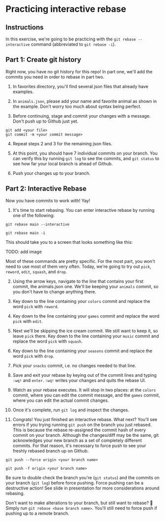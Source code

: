 # Practicing interactive rebase

## Instructions

In this exercise, we're going to be practicing with the `git rebase --interactive` command (abbreviated to `git rebase -i`).

## Part 1: Create git history

Right now, you have no git history for this repo! In part one, we'll add the commits you need in order to rebase in part two.

1. In favorites directory, you'll find several json files that already have examples.

2. In `animals.json`, please add your name and favorite animal as shown in the example. Don't worry too much about syntax being perfect.

3. Before continuing, stage and commit your changes with a message. Don't push up to Github just yet.

```
git add <your file>
git commit -m <your commit message>
```

4. Repeat steps 2 and 3 for the remaining json files.

5. At this point, you should have 7 individual commits on your branch. You can verify this by running `git log` to see the commits, and `git status` to see how far your local branch is ahead of Github.

6. Push your changes up to your branch.

## Part 2: Interactive Rebase

Now you have commits to work with! Yay!

1. It's time to start rebasing. You can enter interactive rebase by running one of the following:

```
git rebase main --interactive
```

```
git rebase main -i
```

This should take you to a screen that looks something like this:

TODO: add image

Most of these commands are pretty specific. For the most part, you won't need to use most of them very often. Today, we're going to try out `pick`, `reword`, `edit`, `squash`, and `drop`.

2. Using the arrow keys, navigate to the line that contains your first commit, the animals.json one. We'll be keeping your `animals` commit, so you don't have to change anything there.

3. Key down to the line containing your `colors` commit and replace the word `pick` with `reword`.

4. Key down to the line containing your `games` commit and replace the word `pick` with `edit`.

5. Next we'll be skipping the ice cream commit. We still want to keep it, so leave `pick` there. Key down to the line containing your `music` commit and replace the word `pick` with `squash`.

6. Key down to the line containing your `seasons` commit and replace the word `pick` with `drop`.

7. Pick your `snacks` commit, i.e. no changes needed to that line.

8. Save and exit your rebase by keying out of the commit lines and typing `:wq!` and `enter`. `:wq!` writes your changes and quits the rebase UI.

9. Watch as your rebase executes. It will stop in two places: at the `colors` commit, where you can edit the commit message, and the `games` commit, where you can edit the actual commit changes.

10. Once it's complete, run `git log` and inspect the changes.

11. Congrats! You just finished an interactive rebase. What next? You'll see errors if you trying running `git push` on the branch you just rebased. This is because the rebase re-assigned the commit hash of every commit on your branch. Although the changes/diff may be the same, git acknowledges your new branch as a set of completely different commits. For that reason, it's necessary to force push to see your freshly rebased branch up on Github.

```
git push --force origin <your branch name>
```

```
git push -f origin <your branch name>
```

Be sure to double check the branch you're (`git status`) and the commits on your branch (`git log`) before force pushing. Force pushing can be a destructive action! See slide in presentation for more considerations around rebasing.

Don't want to make alterations to your branch, but still want to rebase? 🤔 Simply run `git rebase <base branch name>`. You'll still need to force push if pushing up to a remote branch.
